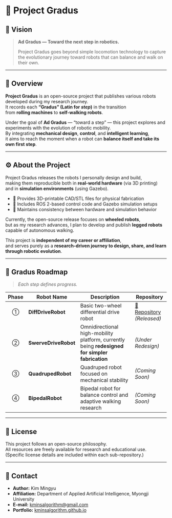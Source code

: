 # 🦾 Project Gradus  

## 🧠 Vision
> **Ad Gradus — Toward the next step in robotics.**  
>  
> Project Gradus goes beyond simple locomotion technology to capture the evolutionary journey toward robots that can balance and walk on their own.

---
## 🧭 Overview
**Project Gradus** is an open-source project that publishes various robots developed during my research journey.  
It records each **“Gradus” (Latin for *step*)** in the transition  
from **rolling machines** to **self-walking robots**.

Under the goal of **Ad Gradus** — “toward a step” — this project explores and experiments with the evolution of robotic mobility.  
By integrating **mechanical design**, **control**, and **intelligent learning**,  
it aims to reach the moment when a robot can **balance itself and take its own first step**.

---

## ⚙️ About the Project
Project Gradus releases the robots I personally design and build,  
making them reproducible both in **real-world hardware** (via 3D printing)  
and in **simulation environments** (using Gazebo).

- 🧩 Provides 3D-printable CAD/STL files for physical fabrication  
- 🧠 Includes ROS 2-based control code and Gazebo simulation setups  
- 🔁 Maintains consistency between hardware and simulation behavior  

Currently, the open-source release focuses on **wheeled robots**,  
but as my research advances, I plan to develop and publish **legged robots** capable of autonomous walking.  

This project is **independent of my career or affiliation**,  
and serves purely as a **research-driven journey to design, share, and learn through robotic evolution**.

---

## 🦿 Gradus Roadmap  
> *Each step defines progress.*

| Phase | Robot Name | Description | Repository |
|:------:|------------|--------------|-------------|
| ① | **DiffDriveRobot** | Basic two-wheel differential drive robot | [🔗 Repository](https://github.com/kminsalgorithm/DiffDriveRobot) *(Released)* |
| ② | **SwerveDriveRobot** | Omnidirectional high-mobility platform, currently being **redesigned for simpler fabrication** | *(Under Redesign)* |
| ③ | **QuadrupedRobot** | Quadruped robot focused on mechanical stability | *(Coming Soon)* |
| ④ | **BipedalRobot** | Bipedal robot for balance control and adaptive walking research | *(Coming Soon)* |

---

## 📜 License
This project follows an open-source philosophy.  
All resources are freely available for research and educational use.  
(Specific license details are included within each sub-repository.)

---

## 🧩 Contact
- **Author:** Kim Mingyu  
- **Affiliation:** Department of Applied Artificial Intelligence, Myongji University  
- **E-mail:** [kminsalgorithm@gmail.com](mailto:k0136000@mju.ac.kr)  
- **Portfolio:** [kminsalgorithm.github.io](https://kminsalgorithm.github.io)
